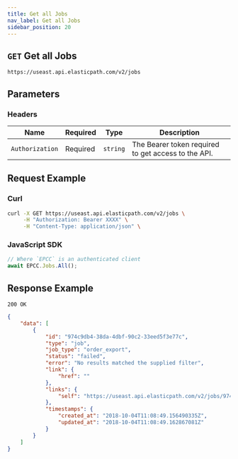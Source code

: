 ```yaml
---
title: Get all Jobs
nav_label: Get all Jobs
sidebar_position: 20
---
```


## `GET` Get all Jobs

```http
https://useast.api.elasticpath.com/v2/jobs
```

## Parameters

### Headers

| Name | Required | Type | Description |
| --- | --- | --- | --- |
| `Authorization` | Required | `string` | The Bearer token required to get access to the API. |

## Request Example

### Curl

```bash
curl -X GET https://useast.api.elasticpath.com/v2/jobs \
     -H "Authorization: Bearer XXXX" \
     -H "Content-Type: application/json" \
```

### JavaScript SDK

```javascript
// Where `EPCC` is an authenticated client
await EPCC.Jobs.All();
```

## Response Example

`200 OK`

```json
{
    "data": [
        {
            "id": "974c9db4-38da-4dbf-90c2-33eed5f3e77c",
            "type": "job",
            "job_type": "order_export",
            "status": "failed",
            "error": "No results matched the supplied filter",
            "link": {
                "href": ""
            },
            "links": {
                "self": "https://useast.api.elasticpath.com/v2/jobs/974c9db4-38da-4dbf-90c2-33eed5f3e77c"
            },
            "timestamps": {
                "created_at": "2018-10-04T11:08:49.156490335Z",
                "updated_at": "2018-10-04T11:08:49.162867081Z"
            }
        }
    ]
}
```
